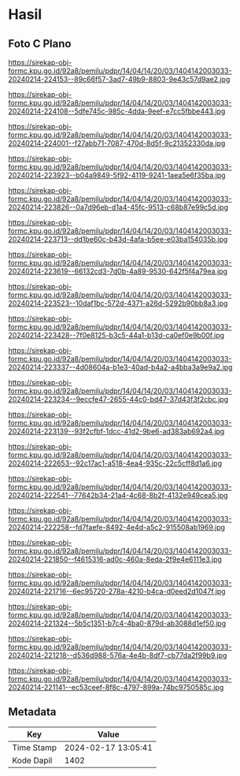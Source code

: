 # Hasil

## Foto C Plano

https://sirekap-obj-formc.kpu.go.id/92a8/pemilu/pdpr/14/04/14/20/03/1404142003033-20240214-224153--89c66f57-3ad7-49b9-8803-9e43c57d9ae2.jpg

https://sirekap-obj-formc.kpu.go.id/92a8/pemilu/pdpr/14/04/14/20/03/1404142003033-20240214-224108--5dfe745c-985c-4dda-9eef-e7cc5fbbe443.jpg

https://sirekap-obj-formc.kpu.go.id/92a8/pemilu/pdpr/14/04/14/20/03/1404142003033-20240214-224001--f27abb71-7087-470d-8d5f-9c21352330da.jpg

https://sirekap-obj-formc.kpu.go.id/92a8/pemilu/pdpr/14/04/14/20/03/1404142003033-20240214-223923--b04a9849-5f92-4119-9241-1aea5e6f35ba.jpg

https://sirekap-obj-formc.kpu.go.id/92a8/pemilu/pdpr/14/04/14/20/03/1404142003033-20240214-223826--0a7d96eb-d1a4-45fc-9513-c68b87e99c5d.jpg

https://sirekap-obj-formc.kpu.go.id/92a8/pemilu/pdpr/14/04/14/20/03/1404142003033-20240214-223713--dd1be60c-b43d-4afa-b5ee-e03ba154035b.jpg

https://sirekap-obj-formc.kpu.go.id/92a8/pemilu/pdpr/14/04/14/20/03/1404142003033-20240214-223619--66132cd3-7d0b-4a89-9530-642f5f4a79ea.jpg

https://sirekap-obj-formc.kpu.go.id/92a8/pemilu/pdpr/14/04/14/20/03/1404142003033-20240214-223523--10daf1bc-572d-4371-a26d-5292b90bb8a3.jpg

https://sirekap-obj-formc.kpu.go.id/92a8/pemilu/pdpr/14/04/14/20/03/1404142003033-20240214-223428--7f0e8125-b3c5-44a1-b13d-ca0ef0e9b00f.jpg

https://sirekap-obj-formc.kpu.go.id/92a8/pemilu/pdpr/14/04/14/20/03/1404142003033-20240214-223337--4d08604a-b1e3-40ad-b4a2-a4bba3a9e9a2.jpg

https://sirekap-obj-formc.kpu.go.id/92a8/pemilu/pdpr/14/04/14/20/03/1404142003033-20240214-223234--9eccfe47-2655-44c0-bd47-37d43f3f2cbc.jpg

https://sirekap-obj-formc.kpu.go.id/92a8/pemilu/pdpr/14/04/14/20/03/1404142003033-20240214-223139--93f2cfbf-1dcc-41d2-9be6-ad383ab692a4.jpg

https://sirekap-obj-formc.kpu.go.id/92a8/pemilu/pdpr/14/04/14/20/03/1404142003033-20240214-222653--92c17ac1-a518-4ea4-935c-22c5cff8d1a6.jpg

https://sirekap-obj-formc.kpu.go.id/92a8/pemilu/pdpr/14/04/14/20/03/1404142003033-20240214-222541--77642b34-21a4-4c68-8b2f-4132e949cea5.jpg

https://sirekap-obj-formc.kpu.go.id/92a8/pemilu/pdpr/14/04/14/20/03/1404142003033-20240214-222258--fd7faefe-8492-4e4d-a5c2-915508ab1969.jpg

https://sirekap-obj-formc.kpu.go.id/92a8/pemilu/pdpr/14/04/14/20/03/1404142003033-20240214-221850--f4615316-ad0c-460a-8eda-2f9e4e6111e3.jpg

https://sirekap-obj-formc.kpu.go.id/92a8/pemilu/pdpr/14/04/14/20/03/1404142003033-20240214-221716--6ec95720-278a-4210-b4ca-d0eed2d1047f.jpg

https://sirekap-obj-formc.kpu.go.id/92a8/pemilu/pdpr/14/04/14/20/03/1404142003033-20240214-221324--5b5c1351-b7c4-4ba0-879d-ab3088d1ef50.jpg

https://sirekap-obj-formc.kpu.go.id/92a8/pemilu/pdpr/14/04/14/20/03/1404142003033-20240214-221218--d536d988-576a-4e4b-8df7-cb77da2f99b9.jpg

https://sirekap-obj-formc.kpu.go.id/92a8/pemilu/pdpr/14/04/14/20/03/1404142003033-20240214-221141--ec53ceef-8f8c-4797-899a-74bc9750585c.jpg


## Metadata

| Key        | Value               |
| ---------- | ------------------- |
| Time Stamp | 2024-02-17 13:05:41 |
| Kode Dapil | 1402                |



